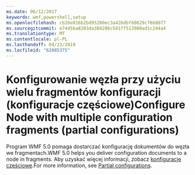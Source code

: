 ```yaml
---
ms.date: 06/12/2017
keywords: wmf,powershell,setup
ms.openlocfilehash: cb26e816b2bd95280ec3a426dbf60629c7668077
ms.sourcegitcommit: e7445ba8203da304286c591ff513900ad1c244a4
ms.translationtype: MT
ms.contentlocale: pl-PL
ms.lasthandoff: 04/23/2019
ms.locfileid: "62085375"
---
```

# <a name="configure-node-with-multiple-configuration-fragments-partial-configurations"></a><span data-ttu-id="553b3-102">Konfigurowanie węzła przy użyciu wielu fragmentów konfiguracji (konfiguracje częściowe)</span><span class="sxs-lookup"><span data-stu-id="553b3-102">Configure Node with multiple configuration fragments (partial configurations)</span></span>

<span data-ttu-id="553b3-103">Program WMF 5.0 pomaga dostarczać konfigurację dokumentów do węzła we fragmentach.</span><span class="sxs-lookup"><span data-stu-id="553b3-103">WMF 5.0 helps you deliver configuration documents to a node in fragments.</span></span> <span data-ttu-id="553b3-104">Aby uzyskać więcej informacji, zobacz [konfiguracje częściowe](https://msdn.microsoft.com/powershell/dsc/partialconfigs).</span><span class="sxs-lookup"><span data-stu-id="553b3-104">For more information, see [Partial configurations](https://msdn.microsoft.com/powershell/dsc/partialconfigs).</span></span>
